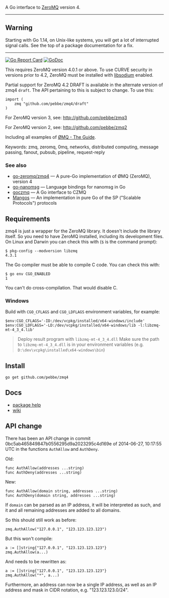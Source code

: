 A Go interface to [ZeroMQ](http://www.zeromq.org/) version 4.


----------------------------------------------------------------

## Warning

Starting with Go 1.14, on Unix-like systems, you will get a lot of
interrupted signal calls. See the top of a package documentation
for a fix.

----------------------------------------------------------------


[![Go Report Card](https://goreportcard.com/badge/github.com/pebbe/zmq4)](https://goreportcard.com/report/github.com/pebbe/zmq4)
[![GoDoc](https://godoc.org/github.com/pebbe/zmq4?status.svg)](https://godoc.org/github.com/pebbe/zmq4)

This requires ZeroMQ version 4.0.1 or above. To use CURVE security in
versions prior to 4.2, ZeroMQ must be installed with
[libsodium](https://github.com/jedisct1/libsodium) enabled.

Partial support for ZeroMQ 4.2 DRAFT is available in the alternate
version of zmq4 `draft`. The API pertaining to this is subject to
change. To use this:

    import (
        zmq "github.com/pebbe/zmq4/draft"
    )

For ZeroMQ version 3, see: http://github.com/pebbe/zmq3

For ZeroMQ version 2, see: http://github.com/pebbe/zmq2

Including all examples of [ØMQ - The Guide](http://zguide.zeromq.org/page:all).

Keywords: zmq, zeromq, 0mq, networks, distributed computing, message passing, fanout, pubsub, pipeline, request-reply

### See also

 * [go-zeromq/zmq4](https://github.com/go-zeromq/zmq4) — A pure-Go implementation of ØMQ (ZeroMQ), version 4
 * [go-nanomsg](https://github.com/op/go-nanomsg) — Language bindings for nanomsg in Go
 * [goczmq](https://github.com/zeromq/goczmq) — A Go interface to CZMQ
 * [Mangos](https://github.com/go-mangos/mangos) — An implementation in pure Go of the SP ("Scalable Protocols") protocols

## Requirements

zmq4 is just a wrapper for the ZeroMQ library. It doesn't include the
library itself. So you need to have ZeroMQ installed, including its
development files. On Linux and Darwin you can check this with (`$` is
the command prompt):

```
$ pkg-config --modversion libzmq
4.3.1
```

The Go compiler must be able to compile C code. You can check this
with:
```
$ go env CGO_ENABLED
1
```

You can't do cross-compilation. That would disable C.

### Windows

Build with `CGO_CFLAGS` and `CGO_LDFLAGS` environment variables, for example:

```
$env:CGO_CFLAGS='-ID:/dev/vcpkg/installed/x64-windows/include'
$env:CGO_LDFLAGS='-LD:/dev/vcpkg/installed/x64-windows/lib -l:libzmq-mt-4_3_4.lib'
```
> Deploy result program with `libzmq-mt-4_3_4.dll`
> Make sure the path to `libzmq-mt-4_3_4.dll` is in your environment variables (e.g. `D:\dev\vcpkg\installed\x64-windows\bin`)

## Install

    go get github.com/pebbe/zmq4

## Docs

 * [package help](http://godoc.org/github.com/pebbe/zmq4)
 * [wiki](https://github.com/pebbe/zmq4/wiki)

## API change

There has been an API change in commit
0bc5ab465849847b0556295d9a2023295c4d169e of 2014-06-27, 10:17:55 UTC
in the functions `AuthAllow` and `AuthDeny`.

Old:

    func AuthAllow(addresses ...string)
    func AuthDeny(addresses ...string)

New:

    func AuthAllow(domain string, addresses ...string)
    func AuthDeny(domain string, addresses ...string)

If `domain` can be parsed as an IP address, it will be interpreted as
such, and it and all remaining addresses are added to all domains.

So this should still work as before:

    zmq.AuthAllow("127.0.0.1", "123.123.123.123")

But this won't compile:

    a := []string{"127.0.0.1", "123.123.123.123"}
    zmq.AuthAllow(a...)

And needs to be rewritten as:

    a := []string{"127.0.0.1", "123.123.123.123"}
    zmq.AuthAllow("*", a...)

Furthermore, an address can now be a single IP address, as well as an IP
address and mask in CIDR notation, e.g. "123.123.123.0/24".

